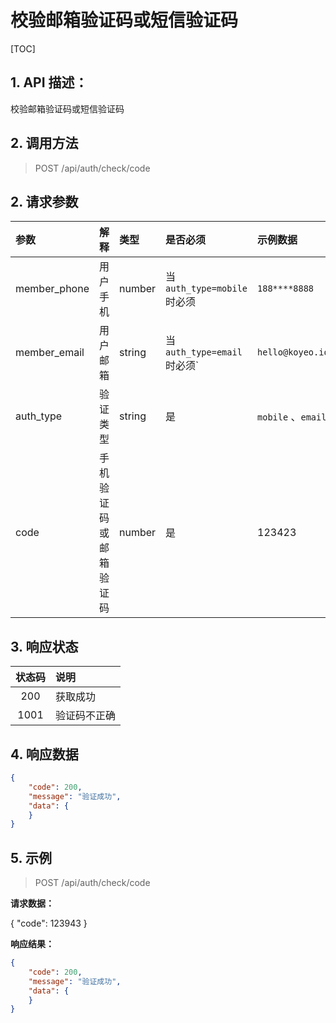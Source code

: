 # 校验邮箱验证码或短信验证码

[TOC]

## 1. API 描述：

校验邮箱验证码或短信验证码

## 2. 调用方法

> POST /api/auth/check/code


## 2. 请求参数
参数|解释|类型|是否必须|示例数据
:----|:---|:---|:---|:---
member_phone | 用户手机 | number | 当 `auth_type=mobile` 时必须 | `188****8888`
member_email | 用户邮箱 | string | 当 `auth_type=email` 时必须` | `hello@koyeo.io`
auth_type | 验证类型 | string | 是 | `mobile` 、`email`
code | 手机验证码或邮箱验证码 | number | 是 | 123423

## 3. 响应状态

状态码 | 说明
:---:|:---
200 | 获取成功
1001|验证码不正确

## 4. 响应数据

```json
{
    "code": 200,
    "message": "验证成功",
    "data": {
    }
}
```

## 5. 示例

> POST /api/auth/check/code

**请求数据：**

{
    "code": 123943
}

**响应结果：**

```json
{
    "code": 200,
    "message": "验证成功",
    "data": {
    }
}
```